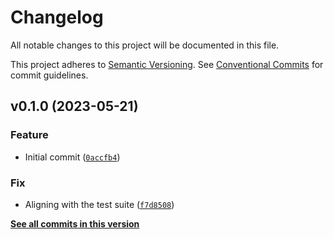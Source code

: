 # Changelog

All notable changes to this project will be documented in this file.

This project adheres to [Semantic Versioning](https://semver.org/spec/v2.0.0.html). See [Conventional Commits](https://www.conventionalcommits.org/en/v1.0.0/) for commit guidelines.

<!--next-version-placeholder-->

## v0.1.0 (2023-05-21)
### Feature
* Initial commit ([`0accfb4`](https://github.com/billsioros/linqpy/commit/0accfb461139970dffedcd4c5105d4008173f50e))

### Fix
* Aligning with the test suite ([`f7d8508`](https://github.com/billsioros/linqpy/commit/f7d8508218ccd7057042a87c424029d8c98382d6))

**[See all commits in this version](https://github.com/billsioros/linqpy/compare/v0.0.0...v0.1.0)**
